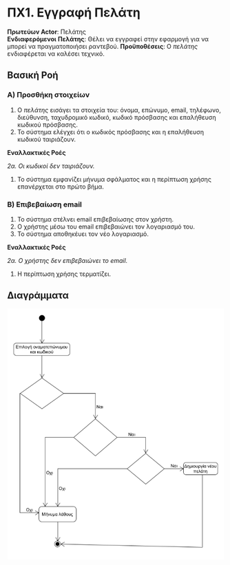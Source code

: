 # ΠΧ1. Εγγραφή Πελάτη

**Πρωτεύων Actor**: Πελάτης  
**Ενδιαφερόμενοι**
**Πελάτης**: Θέλει να εγγραφεί στην εφαρμογή για να μπορεί να πραγματοποιήσει ραντεβού.
**Προϋποθέσεις**: Ο *πελάτης* ενδιαφέρεται να καλέσει τεχνικό.

## Βασική Ροή

### Α) Προσθήκη στοιχείων

1. Ο *πελάτης* εισάγει τα στοιχεία του: όνομα, επώνυμο, email, τηλέφωνο, διεύθυνση, ταχυδρομικό κωδικό, κωδικό πρόσβασης και επαλήθευση κωδικού πρόσβασης.
2. Το σύστημα ελέγχει ότι ο κωδικός πρόσβασης και η επαλήθευση κωδικού ταιριάζουν.

**Εναλλακτικές Ροές**

*2α. Οι κωδικοί δεν ταιριάζουν.*  
1. Το σύστημα εμφανίζει μήνυμα σφάλματος και η περίπτωση χρήσης επανέρχεται στο πρώτο βήμα.

### Β) Επιβεβαίωση email

1. Το σύστημα στέλνει email επιβεβαίωσης στον χρήστη.
2. Ο χρήστης μέσω του email επιβεβαιώνει τον λογαριασμό του.
3. Το σύστημα αποθηκέυει τον νέο λογαριασμό.

**Εναλλακτικές Ροές**

*2α. Ο χρήστης δεν επιβεβαιώνει το email.*
1. Η περίπτωση χρήσης τερματίζει.

## Διαγράμματα

![Διάγραμμα ακολουθίας](uml/requirements/uc1-activity-diagram.png)